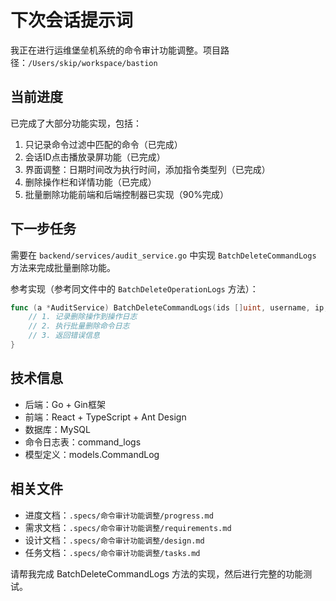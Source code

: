 # 下次会话提示词

我正在进行运维堡垒机系统的命令审计功能调整。项目路径：`/Users/skip/workspace/bastion`

## 当前进度
已完成了大部分功能实现，包括：
1. 只记录命令过滤中匹配的命令（已完成）
2. 会话ID点击播放录屏功能（已完成）
3. 界面调整：日期时间改为执行时间，添加指令类型列（已完成）
4. 删除操作栏和详情功能（已完成）
5. 批量删除功能前端和后端控制器已实现（90%完成）

## 下一步任务
需要在 `backend/services/audit_service.go` 中实现 `BatchDeleteCommandLogs` 方法来完成批量删除功能。

参考实现（参考同文件中的 `BatchDeleteOperationLogs` 方法）：
```go
func (a *AuditService) BatchDeleteCommandLogs(ids []uint, username, ip, reason string) error {
    // 1. 记录删除操作到操作日志
    // 2. 执行批量删除命令日志
    // 3. 返回错误信息
}
```

## 技术信息
- 后端：Go + Gin框架
- 前端：React + TypeScript + Ant Design
- 数据库：MySQL
- 命令日志表：command_logs
- 模型定义：models.CommandLog

## 相关文件
- 进度文档：`.specs/命令审计功能调整/progress.md`
- 需求文档：`.specs/命令审计功能调整/requirements.md`
- 设计文档：`.specs/命令审计功能调整/design.md`
- 任务文档：`.specs/命令审计功能调整/tasks.md`

请帮我完成 BatchDeleteCommandLogs 方法的实现，然后进行完整的功能测试。